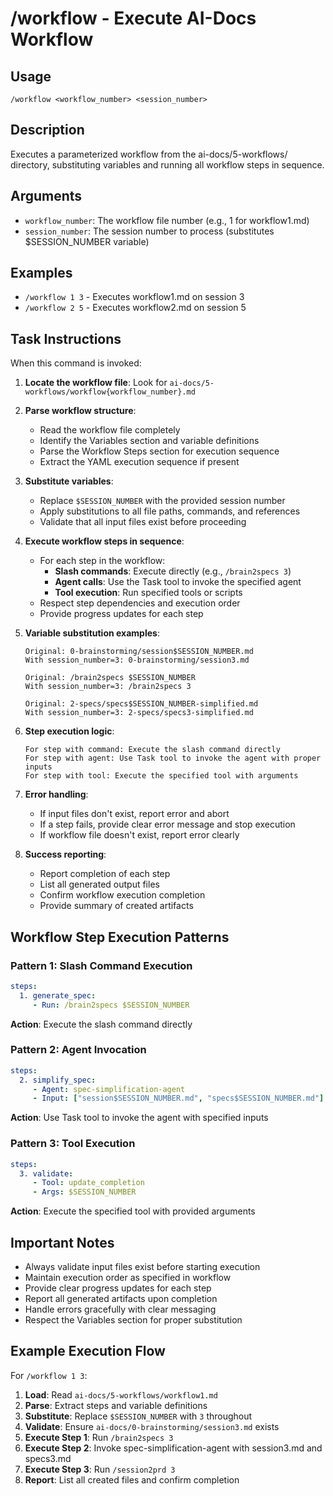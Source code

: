 # /workflow - Execute AI-Docs Workflow

## Usage
`/workflow <workflow_number> <session_number>`

## Description
Executes a parameterized workflow from the ai-docs/5-workflows/ directory, substituting variables and running all workflow steps in sequence.

## Arguments
- `workflow_number`: The workflow file number (e.g., 1 for workflow1.md)
- `session_number`: The session number to process (substitutes $SESSION_NUMBER variable)

## Examples
- `/workflow 1 3` - Executes workflow1.md on session 3
- `/workflow 2 5` - Executes workflow2.md on session 5

## Task Instructions

When this command is invoked:

1. **Locate the workflow file**: Look for `ai-docs/5-workflows/workflow{workflow_number}.md`

2. **Parse workflow structure**:
   - Read the workflow file completely
   - Identify the Variables section and variable definitions
   - Parse the Workflow Steps section for execution sequence
   - Extract the YAML execution sequence if present

3. **Substitute variables**:
   - Replace `$SESSION_NUMBER` with the provided session number
   - Apply substitutions to all file paths, commands, and references
   - Validate that all input files exist before proceeding

4. **Execute workflow steps in sequence**:
   - For each step in the workflow:
     - **Slash commands**: Execute directly (e.g., `/brain2specs 3`)
     - **Agent calls**: Use the Task tool to invoke the specified agent
     - **Tool execution**: Run specified tools or scripts
   - Respect step dependencies and execution order
   - Provide progress updates for each step

5. **Variable substitution examples**:
   ```
   Original: 0-brainstorming/session$SESSION_NUMBER.md
   With session_number=3: 0-brainstorming/session3.md

   Original: /brain2specs $SESSION_NUMBER
   With session_number=3: /brain2specs 3

   Original: 2-specs/specs$SESSION_NUMBER-simplified.md
   With session_number=3: 2-specs/specs3-simplified.md
   ```

6. **Step execution logic**:
   ```
   For step with command: Execute the slash command directly
   For step with agent: Use Task tool to invoke the agent with proper inputs
   For step with tool: Execute the specified tool with arguments
   ```

7. **Error handling**:
   - If input files don't exist, report error and abort
   - If a step fails, provide clear error message and stop execution
   - If workflow file doesn't exist, report error clearly

8. **Success reporting**:
   - Report completion of each step
   - List all generated output files
   - Confirm workflow execution completion
   - Provide summary of created artifacts

## Workflow Step Execution Patterns

### Pattern 1: Slash Command Execution
```yaml
steps:
  1. generate_spec:
     - Run: /brain2specs $SESSION_NUMBER
```
**Action**: Execute the slash command directly

### Pattern 2: Agent Invocation
```yaml
steps:
  2. simplify_spec:
     - Agent: spec-simplification-agent
     - Input: ["session$SESSION_NUMBER.md", "specs$SESSION_NUMBER.md"]
```
**Action**: Use Task tool to invoke the agent with specified inputs

### Pattern 3: Tool Execution
```yaml
steps:
  3. validate:
     - Tool: update_completion
     - Args: $SESSION_NUMBER
```
**Action**: Execute the specified tool with provided arguments

## Important Notes

- Always validate input files exist before starting execution
- Maintain execution order as specified in workflow
- Provide clear progress updates for each step
- Report all generated artifacts upon completion
- Handle errors gracefully with clear messaging
- Respect the Variables section for proper substitution

## Example Execution Flow

For `/workflow 1 3`:

1. **Load**: Read `ai-docs/5-workflows/workflow1.md`
2. **Parse**: Extract steps and variable definitions
3. **Substitute**: Replace `$SESSION_NUMBER` with `3` throughout
4. **Validate**: Ensure `ai-docs/0-brainstorming/session3.md` exists
5. **Execute Step 1**: Run `/brain2specs 3`
6. **Execute Step 2**: Invoke spec-simplification-agent with session3.md and specs3.md
7. **Execute Step 3**: Run `/session2prd 3`
8. **Report**: List all created files and confirm completion